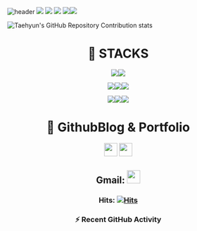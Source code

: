 ![header](https://capsule-render.vercel.app/api?type=waving&color=40c463&height=200&section=header&text=Skytin1004%20&fontSize=90)
![](http://github-profile-summary-cards.vercel.app/api/cards/profile-details?username=skytin1004&theme=vue)
![](http://github-profile-summary-cards.vercel.app/api/cards/stats?username=skytin1004&theme=vue)
![](http://github-profile-summary-cards.vercel.app/api/cards/productive-time?username=skytin1004&theme=vue&utcOffset=8)
![](http://github-profile-summary-cards.vercel.app/api/cards/repos-per-language?username=skytin1004&theme=vue&exclude=HTML)![](http://github-profile-summary-cards.vercel.app/api/cards/most-commit-language?username=skytin1004&theme=vue&exclude=HTML)

![Taehyun's GitHub Repository Contribution stats](https://github-contributor-stats.vercel.app/api?username=skytin1004&limit=6&combine_all_yearly_contributions=true&theme=vue)

<div align=center><h1>📜 STACKS</h1></div>
<div align=center> 
  <img src="https://img.shields.io/badge/python-3776AB?style=for-the-badge&logo=python&logoColor=white"><img src="https://img.shields.io/badge/java-007396?style=for-the-badge&logo=java&logoColor=white">
  <br>
  
  <img src="https://img.shields.io/badge/oracle-F80000?style=for-the-badge&logo=oracle&logoColor=white"><img src="https://img.shields.io/badge/mysql-4479A1?style=for-the-badge&logo=mysql&logoColor=white"><img src="https://img.shields.io/badge/mariaDB-003545?style=for-the-badge&logo=mariaDB&logoColor=white">
  <br>
  
  <img src="https://img.shields.io/badge/spring-6DB33F?style=for-the-badge&logo=spring&logoColor=white"><img src="https://img.shields.io/badge/springboot-6DB33F?style=for-the-badge&logo=springboot&logoColor=white"><img src="https://img.shields.io/badge/django-092E20?style=for-the-badge&logo=django&logoColor=white">
  <br>
</div>

<div align=center><h1>🛫 GithubBlog & Portfolio</h1></div>
<div align=center> 
<a href="https://skytin1004.github.io/" target="_blank"><img height="30em" src="https://img.shields.io/badge/Skytin1004 Engineering Blog-D0A9F5?style=flat-square&logo=GitHub&logoColor=white&link=https://skyytin1004.github.io/"/></a> <a href="https://skytin1004.github.io/about.html" target="_blank"><img height="30em" src="https://img.shields.io/badge/Skytin1004.Portfolio-D0A9F5?style=flat-square&logo=GitHub&logoColor=white&link=https://skyytin1004.github.io/"/></a>
<div>
 
## Gmail: <a href="mailto:skytin1004@gmail.com"><img height="30em" src="https://img.shields.io/badge/Gmail-F08080?style=flat-square&logo=Gmail&logoColor=white&link=mailto:skytin1004@gmail.com"/></a></p>

### Hits: [![Hits](https://hits.seeyoufarm.com/api/count/incr/badge.svg?url=https%3A%2F%2Fgithub.com%2Fskytin1004&count_bg=%239370DB&title_bg=%239370DB&icon=soundcloud.svg&icon_color=%23FFFFFF&title=Visitors&edge_flat=true)](https://hits.seeyoufarm.com)

  <h3>⚡ Recent GitHub Activity</h3>

  <!-- https://github.com/jamesgeorge007/github-activity-readme -->
  <!--START_SECTION:activity-->
